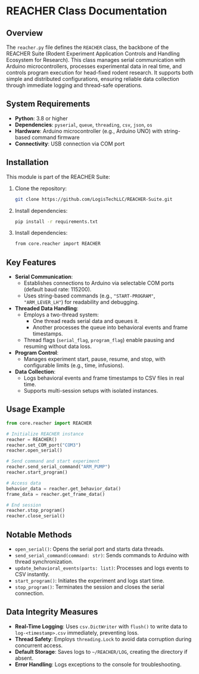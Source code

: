 # REACHER Class Documentation

## Overview

The `reacher.py` file defines the `REACHER` class, the backbone of the REACHER Suite (Rodent Experiment Application Controls and Handling Ecosystem for Research). This class manages serial communication with Arduino microcontrollers, processes experimental data in real time, and controls program execution for head-fixed rodent research. It supports both simple and distributed configurations, ensuring reliable data collection through immediate logging and thread-safe operations.

## System Requirements

- **Python**: 3.8 or higher
- **Dependencies**: `pyserial`, `queue`, `threading`, `csv`, `json`, `os`
- **Hardware**: Arduino microcontroller (e.g., Arduino UNO) with string-based command firmware
- **Connectivity**: USB connection via COM port

## Installation

This module is part of the REACHER Suite:
1. Clone the repository:
   ```bash
   git clone https://github.com/LogisTechLLC/REACHER-Suite.git
   ```

2. Install dependencies:
   ```bash
   pip install -r requirements.txt
   ```

3. Install dependencies:
   ```bash
   from core.reacher import REACHER
   ```

## Key Features

- **Serial Communication**:
    - Establishes connections to Arduino via selectable COM ports (default baud rate: 115200).
    - Uses string-based commands (e.g., `"START-PROGRAM"`, `"ARM_LEVER_LH"`) for readability and debugging.
- **Threaded Data Handling**:
    - Employs a two-thread system:
        - One thread reads serial data and queues it.
        - Another processes the queue into behavioral events and frame timestamps.
    - Thread flags (`serial_flag`, `program_flag`) enable pausing and resuming without data loss.
- **Program Control**:
    - Manages experiment start, pause, resume, and stop, with configurable limits (e.g., time, infusions).
- **Data Collection**:
    - Logs behavioral events and frame timestamps to CSV files in real time.
    - Supports multi-session setups with isolated instances.

## Usage Example

```python
from core.reacher import REACHER

# Initialize REACHER instance
reacher = REACHER()
reacher.set_COM_port("COM3")
reacher.open_serial()

# Send command and start experiment
reacher.send_serial_command("ARM_PUMP")
reacher.start_program()

# Access data
behavior_data = reacher.get_behavior_data()
frame_data = reacher.get_frame_data()

# End session
reacher.stop_program()
reacher.close_serial()
```

## Notable Methods

- `open_serial()`: Opens the serial port and starts data threads.
- `send_serial_command(command: str)`: Sends commands to Arduino with thread synchronization.
- `update_behavioral_events(parts: list)`: Processes and logs events to CSV instantly.
- `start_program()`: Initiates the experiment and logs start time.
- `stop_program()`: Terminates the session and closes the serial connection.

## Data Integrity Measures

- **Real-Time Logging**: Uses `csv.DictWriter` with `flush()` to write data to `log-<timestamp>.csv` immediately, preventing loss.
- **Thread Safety**: Employs `threading.Lock` to avoid data corruption during concurrent access.
- **Default Storage**: Saves logs to `~/REACHER/LOG`, creating the directory if absent.
- **Error Handling**: Logs exceptions to the console for troubleshooting.





